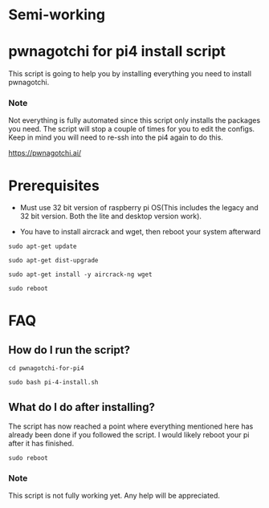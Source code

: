 # Semi-working
# pwnagotchi for pi4 install script
This script is going to help you by installing everything you need to install pwnagotchi.

### Note
Not everything is fully automated since this script only installs the packages you need. The script will stop a couple of times for you to edit the configs. Keep in mind you will need to re-ssh into the pi4 again to do this. 

https://pwnagotchi.ai/

# Prerequisites
- Must use 32 bit version of raspberry pi OS(This includes the legacy and 32 bit version. Both the lite and desktop version work).

- You have to install aircrack and wget, then reboot your system afterward
  
`sudo apt-get update`

`sudo apt-get dist-upgrade`

`sudo apt-get install -y aircrack-ng wget`

`sudo reboot`

# FAQ

## How do I run the script?
`cd pwnagotchi-for-pi4`

`sudo bash pi-4-install.sh`

## What do I do after installing?
The script has now reached a point where everything mentioned here has already been done if you followed the script. I would likely reboot your pi after it has finished. 

`sudo reboot`

### Note
This script is not fully working yet. Any help will be appreciated. 
